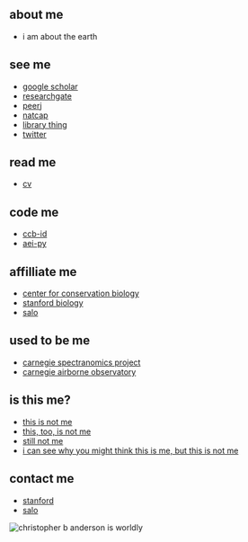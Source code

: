 <head>
  <link rel="shortcut icon" type="image/x-icon" href="assets/favicon/favicon.ico">
</head>

## about me
- i am about the earth

## see me
- [google scholar](https://scholar.google.com/citations?user=LoGxS40AAAAJ&hl=en)
- [researchgate](https://www.researchgate.net/profile/Christopher_Anderson22)
- [peerj](https://peerj.com/cbanderson/)
- [natcap](https://www.naturalcapitalproject.org/people/#students)
- [library thing](http://www.librarything.com/catalog/anderzen)
- [twitter](https://twitter.com/hypersketch)

## read me
- [cv](assets/pdf/cv.pdf?raw=true)

## code me
- [ccb-id](https://github.com/stanford-ccb/ccb-id)
- [aei-py](https://github.com/christobal54/aei-py)

## affilliate me
- [center for conservation biology](https://ccb.stanford.edu)
- [stanford biology](https://biology.stanford.edu)
- [salo](https://salo.ai)

## used to be me
- [carnegie spectranomics project](https://cao.carnegiescience.edu/spectranomics)
- [carnegie airborne observatory](https://cao.carnegiescience.edu)

## is this me?
- [this is not me](https://en.wikipedia.org/wiki/Chris_Andersen)
- [this, too, is not me](https://en.wikipedia.org/wiki/Chris_Anderson_(writer))
- [still not me](https://en.wikipedia.org/wiki/Chris_Anderson_(entrepreneur))
- [i can see why you might think this is me, but this is not me](https://en.wikipedia.org/wiki/Christopher_B._Anderson)

## contact me
- [stanford](mailto:cbanders@stanford.edu)
- [salo](mailto:cba@salo.ai)

![christopher b anderson is worldly](assets/img/map-seated.png?raw=true "christopher b anderson is worldly")
